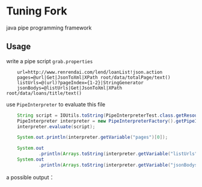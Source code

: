 Tuning Fork
========

java pipe programming framework

## Usage ##

write a pipe script `grab.properties`
```properties
	url=http://www.renrendai.com/lend/loanList!json.action
	pages=@url|Get|JsonToXml|XPath root/data/totalPage/text()
	listUrls=@(url)?pageIndex={1-2}|StringGenerator
	jsonBodys=@listUrls|Get|JsonToXml|XPath root/data/loans/title/text()
```

use `PipeInterpreter` to evaluate this file

```java
	String script = IOUtils.toString(PipeInterpreterTest.class.getResourceAsStream(TEST_FILE_PATH));
	PipeInterpreter interpreter = new PipeInterpreterFactory().getPipeInterpreter();
	interpreter.evaluate(script);

	System.out.println(interpreter.getVariable("pages")[0]);

	System.out
			.println(Arrays.toString(interpreter.getVariable("listUrls")));
	System.out
			.println(Arrays.toString(interpreter.getVariable("jsonBodys")));
```

a possible output：

	
